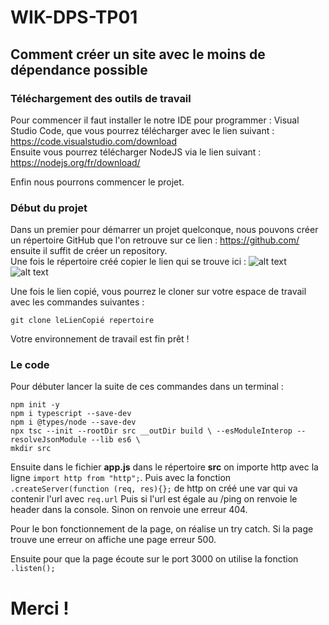 # WIK-DPS-TP01

## Comment créer un site avec le moins de dépendance possible

### Téléchargement des outils de travail

Pour commencer il faut installer le notre IDE pour programmer : Visual Studio Code, que vous pourrez télécharger avec le lien suivant : https://code.visualstudio.com/download  
Ensuite vous pourrez télécharger NodeJS via le lien suivant : https://nodejs.org/fr/download/  

Enfin nous pourrons commencer le projet.  

### Début du projet 

Dans un premier pour démarrer un projet quelconque, nous pouvons créer un répertoire GitHub que l'on retrouve sur ce lien : https://github.com/ ensuite il suffit de créer un repository.  
Une fois le répertoire créé copier le lien qui se trouve ici : 
![alt text](https://github.com/BaptisteRdt/DevOps/blob/main/Images/TP1/image1.png)
![alt text](https://github.com/BaptisteRdt/DevOps/blob/main/Images/TP1/image2.png)  

Une fois le lien copié, vous pourrez le cloner sur votre espace de travail avec les commandes suivantes : 
```shell
git clone leLienCopié repertoire
``` 

Votre environnement de travail est fin prêt !  


### Le code

Pour débuter lancer la suite de ces commandes dans un terminal :

```shell
npm init -y
npm i typescript --save-dev
npm i @types/node --save-dev
npx tsc --init --rootDir src __outDir build \ --esModuleInterop --resolveJsonModule --lib es6 \
mkdir src
```  

Ensuite dans le fichier **app.js** dans le répertoire **src** on importe http avec la ligne ``import http from "http";``. 
Puis avec la fonction ``.createServer(function (req, res){};`` de http on créé une var qui va contenir l'url avec ``req.url``
Puis si l'url est égale au /ping on renvoie le header dans la console. Sinon on renvoie une erreur 404. 

Pour le bon fonctionnement de la page, on réalise un try catch. Si la page trouve une erreur on affiche une page erreur 500. 

Ensuite pour que la page écoute sur le port 3000 on utilise la fonction ``.listen();``

# Merci ! 